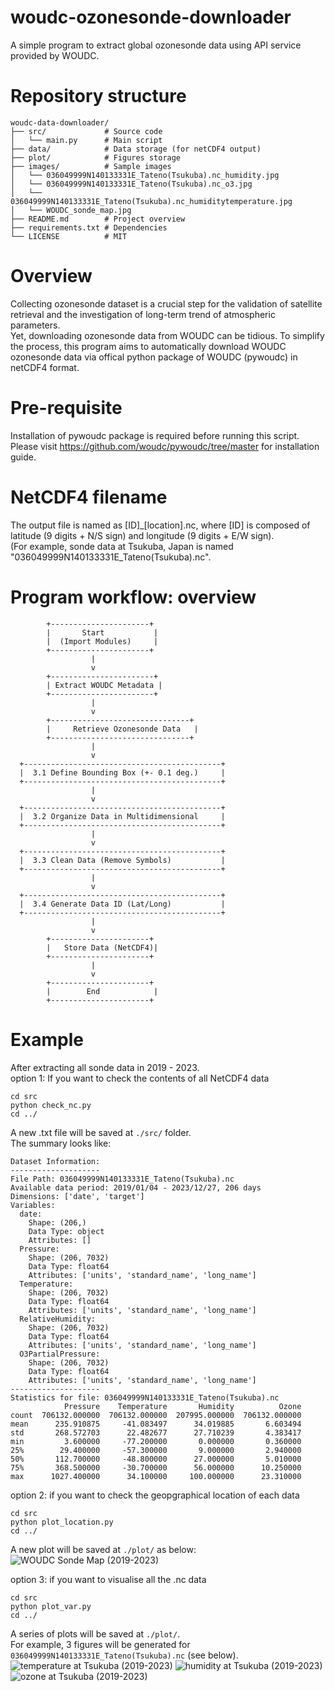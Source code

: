 # woudc-ozonesonde-downloader
A simple program to extract global ozonesonde data using API service provided by WOUDC.

# Repository structure
```
woudc-data-downloader/
├── src/             # Source code
│   └── main.py      # Main script
├── data/            # Data storage (for netCDF4 output)
├── plot/            # Figures storage
├── images/          # Sample images
│   └── 036049999N140133331E_Tateno(Tsukuba).nc_humidity.jpg
│   └── 036049999N140133331E_Tateno(Tsukuba).nc_o3.jpg
│   └── 036049999N140133331E_Tateno(Tsukuba).nc_humiditytemperature.jpg
│   └── WOUDC_sonde_map.jpg
├── README.md        # Project overview
├── requirements.txt # Dependencies
└── LICENSE          # MIT
```

# Overview
Collecting ozonesonde dataset is a crucial step for the validation of satellite retrieval and the investigation of long-term trend of atmospheric parameters.</br>
Yet, downloading ozonesonde data from WOUDC can be tidious. To simplify the process, this program aims to automatically download WOUDC ozonesonde data via offical python package of WOUDC (pywoudc) in netCDF4 format. </br>

# Pre-requisite
Installation of pywoudc package is required before running this script. Please visit https://github.com/woudc/pywoudc/tree/master for installation guide.

# NetCDF4 filename
The output file is named as [ID]_[location].nc, where [ID] is composed of latitude (9 digits + N/S sign) and longitude (9 digits + E/W sign).</br>
(For example, sonde data at Tsukuba, Japan is named "036049999N140133331E_Tateno(Tsukuba).nc".</br>

# Program workflow: overview
```
        +----------------------+
        |       Start           |
        |  (Import Modules)     |
        +----------------------+
                  |
                  v
        +-----------------------+
        | Extract WOUDC Metadata |
        +-----------------------+
                  |
                  v
        +-------------------------------+
        |     Retrieve Ozonesonde Data   |
        +-------------------------------+
                  |
                  v
  +--------------------------------------------+
  |  3.1 Define Bounding Box (+- 0.1 deg.)     |
  +--------------------------------------------+
                  |
                  v
  +--------------------------------------------+
  |  3.2 Organize Data in Multidimensional     |
  +--------------------------------------------+
                  |
                  v
  +--------------------------------------------+
  |  3.3 Clean Data (Remove Symbols)           |
  +--------------------------------------------+
                  |
                  v
  +--------------------------------------------+
  |  3.4 Generate Data ID (Lat/Long)           |
  +--------------------------------------------+
                  |
                  v
        +----------------------+
        |   Store Data (NetCDF4)|
        +----------------------+
                  |
                  v
        +----------------------+
        |        End            |
        +----------------------+
```

# Example
After extracting all sonde data in 2019 - 2023.</br>
option 1: If you want to check the contents of all NetCDF4 data </br>
```
cd src
python check_nc.py
cd ../
```
A new .txt file will be saved at ```./src/``` folder. </br>
The summary looks like: </br>
```
Dataset Information:
--------------------
File Path: 036049999N140133331E_Tateno(Tsukuba).nc
Available data period: 2019/01/04 - 2023/12/27, 206 days
Dimensions: ['date', 'target']
Variables:
  date:
    Shape: (206,)
    Data Type: object
    Attributes: []
  Pressure:
    Shape: (206, 7032)
    Data Type: float64
    Attributes: ['units', 'standard_name', 'long_name']
  Temperature:
    Shape: (206, 7032)
    Data Type: float64
    Attributes: ['units', 'standard_name', 'long_name']
  RelativeHumidity:
    Shape: (206, 7032)
    Data Type: float64
    Attributes: ['units', 'standard_name', 'long_name']
  O3PartialPressure:
    Shape: (206, 7032)
    Data Type: float64
    Attributes: ['units', 'standard_name', 'long_name']
--------------------
Statistics for file: 036049999N140133331E_Tateno(Tsukuba).nc
            Pressure    Temperature       Humidity          Ozone
count  706132.000000  706132.000000  207995.000000  706132.000000
mean      235.910875     -41.083497      34.019885       6.603494
std       268.572703      22.482677      27.710239       4.383417
min         3.600000     -77.200000       0.000000       0.360000
25%        29.400000     -57.300000       9.000000       2.940000
50%       112.700000     -48.800000      27.000000       5.010000
75%       368.500000     -30.700000      56.000000      10.250000
max      1027.400000      34.100000     100.000000      23.310000
```

option 2: if you want to check the geopgraphical location of each data
```
cd src
python plot_location.py 
cd ../
```
A new plot will be saved at ```./plot/``` as below: </br>
![WOUDC Sonde Map (2019-2023)](images/WOUDC_sonde_map.jpg)

option 3: if you want to visualise all the .nc data </br>
```
cd src
python plot_var.py 
cd ../
```
A series of plots will be saved at ```./plot/```. </br>
For example, 3 figures will be generated for ```036049999N140133331E_Tateno(Tsukuba).nc``` (see below). </br>
![temperature at Tsukuba (2019-2023)](images/036049999N140133331E_Tateno(Tsukuba).nc_temperature.jpg)
![humidity at Tsukuba (2019-2023)](images/036049999N140133331E_Tateno(Tsukuba).nc_humidity.jpg)
![ozone at Tsukuba (2019-2023)](images/036049999N140133331E_Tateno(Tsukuba).nc_o3.jpg)
